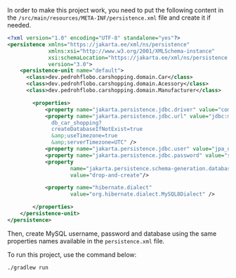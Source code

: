 In order to make this project work, you need to put the following content in the `/src/main/resources/META-INF/persistence.xml` file and create it if needed. 

``` xml
<?xml version="1.0" encoding="UTF-8" standalone="yes"?>
<persistence xmlns="https://jakarta.ee/xml/ns/persistence"
             xmlns:xsi="http://www.w3.org/2001/XMLSchema-instance"
             xsi:schemaLocation="https://jakarta.ee/xml/ns/persistence https://jakarta.ee/xml/ns/persistence/persistence_3_0.xsd"
             version="3.0">
    <persistence-unit name="default"> 
      <class>dev.pedrohflobo.carshopping.domain.Car</class>
      <class>dev.pedrohflobo.carshopping.domain.Acessory</class>
      <class>dev.pedrohflobo.carshopping.domain.Manufacturer</class>

        <properties>
            <property name="jakarta.persistence.jdbc.driver" value="com.mysql.cj.jdbc.Driver"/>
            <property name="jakarta.persistence.jdbc.url" value="jdbc:mysql://localhost:3306/
              db_car_shopping?
              createDatabaseIfNotExist=true
              &amp;useTimezone=true
              &amp;serverTimezone=UTC" />
            <property name="jakarta.persistence.jdbc.user" value="jpa_user_test"/>
            <property name="jakarta.persistence.jdbc.password" value="secret"/>
            <property
                    name="jakarta.persistence.schema-generation.database.action"
                    value="drop-and-create"/>

            <property name="hibernate.dialect"
                    value="org.hibernate.dialect.MySQL8Dialect" />

        </properties>
    </persistence-unit>
</persistence>
```
Then, create MySQL username, password and database using the same properties names available in the `persistence.xml` file.

To run this project, use the command below:

```bash
./gradlew run
```
